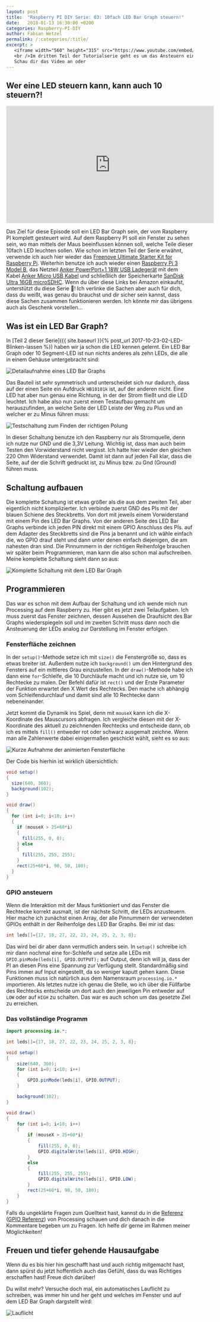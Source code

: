 ```yaml
---
layout: post
title:  "Raspberry PI DIY Serie: 03: 10fach LED Bar Graph steuern!"
date:   2018-01-13 16:30:00 +0200
categories: Raspberry-PI-DIY
author: Fabian Wetzel
permalink: /:categories/:title/
excerpt: >
   <iframe width="560" height="315" src="https://www.youtube.com/embed/ufCFPsbHTEg" frameborder="0" allowfullscreen></iframe>
   <br />Im dritten Teil der Tutorialserie geht es um das Ansteuern einer 10 Segment-LED.
   Schau dir das Video an oder
---
```

## Wer eine LED steuern kann, kann auch 10 steuern?!

<iframe width="560" height="315" src="https://www.youtube.com/embed/ufCFPsbHTEg" frameborder="0" allowfullscreen></iframe>

Das Ziel für diese Episode soll ein LED Bar Graph sein, der vom Raspberry PI komplett gesteuert wird. Auf dem Raspberry PI soll ein Fenster zu sehen sein, wo man mittels der Maus beeinflussen können soll, welche Teile dieser 10fach LED leuchten sollen. Wie schon im letzten Teil der Serie erwähnt, verwende ich auch hier wieder das [Freenove Ultimate Starter Kit for Raspberry Pi](http://amzn.to/2halM2T). Weiterhin benutze ich auch wieder einen [Raspberry Pi 3 Model B](http://amzn.to/2x6jwne), das Netzteil [Anker PowerPort+1 18W USB Ladegerät](http://amzn.to/2w1ACid) mit dem Kabel [Anker Micro USB Kabel](http://amzn.to/2y6RZib) und schließlich der Speicherkarte [SanDisk Ultra 16GB microSDHC](http://amzn.to/2x5IMtR). Wenn du über diese Links bei Amazon einkaufst, unterstützt du diese Serie 🙏! Ich verlinke die Sachen aber auch für dich, dass du weißt, was genau du brauchst und dir sicher sein kannst, dass diese Sachen zusammen funktionieren werden. Ich könnte mir das übrigens auch als Geschenk vorstellen...

## Was ist ein LED Bar Graph?

In  [Teil 2 dieser Serie]({{ site.baseurl }}{% post_url 2017-10-23-02-LED-Blinken-lassen %}) haben wir ja schon die LED kennen gelernt. Ein LED Bar Graph oder 10 Segment-LED ist nun nichts anderes als zehn LEDs, die alle in einem Gehäuse untergebracht sind:

![Detailaufnahme eines LED Bar Graphs](/assets/pi-diy/3/detail_led_bar_graph.jpg)

Das Bauteil ist sehr symmetrisch und unterscheidet sich nur dadurch, dass auf der einen Seite ein Aufdruck `HB10101k` ist, auf der anderen nicht. Eine LED hat aber nun genau eine Richtung, in der der Strom fließt und die LED leuchtet. Ich habe also nun zuerst einen Testaufbau gemacht um herauszufinden, an welche Seite der LED Leiste der Weg zu Plus und an welcher er zu Minus führen muss:

![Testschaltung zum Finden der richtigen Polung](/assets/pi-diy/3/bar_graph_eine_led.jpg)

In dieser Schaltung benutze ich den Raspberry nur als Stromquelle, denn ich nutze nur GND und die 3,3V Leitung. Wichtig ist, dass man auch beim Testen den Vorwiderstand nicht vergisst. Ich hatte hier wieder den gleichen 220 Ohm Widerstand verwendet. Damit ist dann auf jeden Fall klar, dass die Seite, auf der die Schrift gedruckt ist, zu Minus bzw. zu Gnd (Ground) führen muss.

## Schaltung aufbauen

Die komplette Schaltung ist etwas größer als die aus dem zweiten Teil, aber eigentlich nicht komplizierter. Ich verbinde zuerst GND des PIs mit der blauen Schiene des Steckbretts. Von dort mit jeweils einem Vorwiderstand mit einem Pin des LED Bar Graphs. Von der anderen Seite des LED Bar Graphs verbinde ich jeden PIN direkt mit einem GPIO Anschluss des PIs. auf dem Adapter des Steckbretts sind die Pins ja benannt und ich wähle einfach die, wo GPIO drauf steht und dann unter denen einfach diejenigen, die am nahesten dran sind. Die Pinnummern in der richtigen Reihenfolge brauchen wir später beim Programmieren, man kann die also schon mal aufschreiben. Meine komplette Schaltung sieht dann so aus:

![Komplette Schaltung mit dem LED Bar Graph](/assets/pi-diy/3/bar_graph_komplette_schaltung.jpg)

## Programmieren

Das war es schon mit dem Aufbau der Schaltung und ich wende mich nun Processing auf dem Raspberry zu. Hier gibt es jetzt zwei Teilaufgaben. Ich muss zuerst das Fenster zeichnen, dessen Aussehen die Draufsicht des Bar Graphs wiederspiegeln soll und im zweiten Schritt muss dann noch die Ansteuerung der LEDs analog zur Darstellung im Fenster erfolgen.

### Fensterfläche zeichnen

In der `setup()`-Methode setze ich mit `size()` die Fenstergröße so, dass es etwas breiter ist. Außerdem nutze ich `background()` um den Hintergrund des Fensters auf ein mittleres Grau einzustellen. In der `draw()`-Methode habe ich dann eine `for`-Schleife, die 10 Durchläufe macht und ich nutze sie, um 10 Rechtecke zu malen. Der Befehl dafür ist `rect()` und der Erste Parameter der Funktion erwartet den X Wert des Rechtecks. Den mache ich abhängig vom Schleifendurchlauf und damit sind alle 10 Rechtecke dann nebeneinander.

Jetzt kommt die Dynamik ins Spiel, denn mit `mouseX` kann ich die X-Koordinate des Mauscursors abfragen. Ich vergleiche diesen mit der X-Koordinate des aktuell zu zeichnenden Rechtecks und entscheide dann, ob ich es mittels `fill()` entweder rot oder schwarz ausgemalt zeichne. Wenn man alle Zahlenwerte dabei einigermaßen geschickt wählt, sieht es so aus:

![Kurze Aufnahme der animierten Fensterfläche](/assets/pi-diy/3/fensteranimation.gif)

Der Code bis hierhin ist wirklich übersichtlich:

```java
void setup()
{
  size(640, 360);
  background(102);
}

void draw()
{
  for (int i=0; i<10; i++)
  {
    if (mouseX > 25+60*i)
    {
      fill(255, 0, 0);
    } else
    {
      fill(255, 255, 255);
    }
    rect(25+60*i, 90, 50, 180);
  }
}
```

### GPIO ansteuern

Wenn die Interaktion mit der Maus funktioniert und das Fenster die Rechtecke korrekt ausmalt, ist der nächste Schritt, die LEDs anzusteuern. Hier mache ich zunächst einen Array, der alle Pinnummern der verwendeten GPIOs enthält in der Reihenfolge des LED Bar Graphs. Bei mir ist das:

```java
int leds[]={17, 18, 27, 22, 23, 24, 25, 2, 3, 8};
```

Das wird bei dir aber dann vermutlich anders sein. In  `setup()` schreibe ich mir dann nochmal eine for-Schleife und setze alle LEDs mit `GPIO.pinMode(leds[i], GPIO.OUTPUT);` auf Output, denn ich will ja, dass der PI an diesen Pins eine Spannung zur Verfügung stellt. Standardmäßig sind Pins immer auf Input eingestellt, da so weniger kaputt gehen kann. Diese Funktionen muss ich natürlich aus dem Namensraum `processing.io.*` importieren. Als letztes nutze ich genau die Stelle, wo ich über die Füllfarbe des Rechtecks entscheide um dort auch den jeweiligen Pin entweder auf `LOW` oder auf `HIGH` zu schalten. Das war es auch schon um das gesetzte Ziel zu erreichen.

### Das vollständige Programm

```java
import processing.io.*;

int leds[]={17, 18, 27, 22, 23, 24, 25, 2, 3, 8};

void setup()
{
    size(640, 360);
    for (int i=0; i<10; i++)
    {
        GPIO.pinMode(leds[i], GPIO.OUTPUT);
    }

    background(102);
}

void draw()
{
    for (int i=0; i<10; i++)
    {
        if (mouseX > 25+60*i)
        {
            fill(255, 0, 0);
            GPIO.digitalWrite(leds[i], GPIO.HIGH);
        }
        else
        {
            fill(255, 255, 255);
            GPIO.digitalWrite(leds[i], GPIO.LOW);
        }
        rect(25+60*i, 90, 50, 180);
    }
}
```

Falls du ungeklärte Fragen zum Quelltext hast, kannst du in die [Referenz](https://processing.org/reference/) ([GPIO Referenz](https://processing.org/reference/libraries/io/GPIO.html)) von Processing schauen und dich danach in die Kommentare begeben um zu Fragen. Ich helfe dir gerne im Rahmen meiner Möglichkeiten!

## Freuen und tiefer gehende Hausaufgabe

Wenn du es bis hier hin geschafft hast und auch richtig mitgemacht hast, dann spürst du jetzt hoffentlich auch das Gefühl, dass du was Richtiges erschaffen hast! Freue dich darüber!

Du willst mehr? Versuche doch mal, ein automatisches Lauflicht zu schreiben, was immer hin und her geht und welches im Fenster und auf dem LED Bar Graph dargstellt wird:

![Lauflicht](/assets/pi-diy/3/lauflicht.gif)
